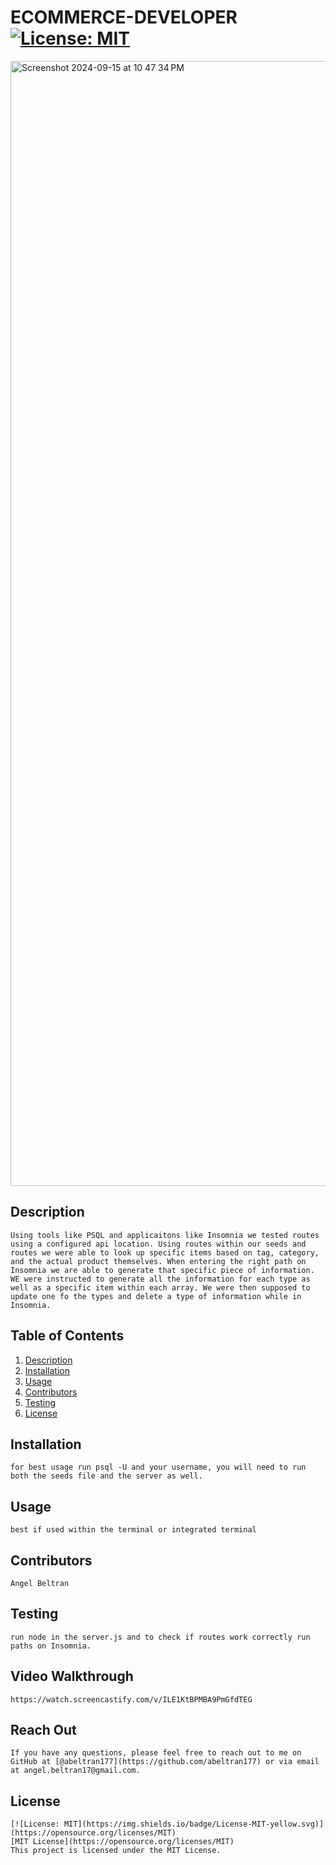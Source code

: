 # ECOMMERCE-DEVELOPER [![License: MIT](https://img.shields.io/badge/License-MIT-yellow.svg)](https://opensource.org/licenses/MIT)
<img width="1800" alt="Screenshot 2024-09-15 at 10 47 34 PM" src="https://github.com/user-attachments/assets/f19bc52d-44e5-46fe-aad6-e5eb2ef6def9">

  ## Description
    Using tools like PSQL and applicaitons like Insomnia we tested routes using a configured api location. Using routes within our seeds and routes we were able to look up specific items based on tag, category, and the actual product themselves. When entering the right path on Insomnia we are able to generate that specific piece of information. WE were instructed to generate all the information for each type as well as a specific item within each array. We were then supposed to update one fo the types and delete a type of information while in Insomnia. 
    
  ## Table of Contents
  1. [Description](#description)
  2. [Installation](#installation)
  3. [Usage](#usage)
  4. [Contributors](#contributors)
  5. [Testing](#testing)
  6. [License](#license)

  ## Installation
    for best usage run psql -U and your username, you will need to run both the seeds file and the server as well. 
    
  ## Usage
    best if used within the terminal or integrated terminal 
    
  ## Contributors
    Angel Beltran 
  
  ## Testing
    run node in the server.js and to check if routes work correctly run paths on Insomnia. 

  ## Video Walkthrough 
    https://watch.screencastify.com/v/ILE1KtBPMBA9PmGfdTEG
    
  ## Reach Out
    If you have any questions, please feel free to reach out to me on GitHub at [@abeltran177](https://github.com/abeltran177) or via email at angel.beltran17@gmail.com.
  
  ## License
    [![License: MIT](https://img.shields.io/badge/License-MIT-yellow.svg)](https://opensource.org/licenses/MIT) 
    [MIT License](https://opensource.org/licenses/MIT)
    This project is licensed under the MIT License.
    
